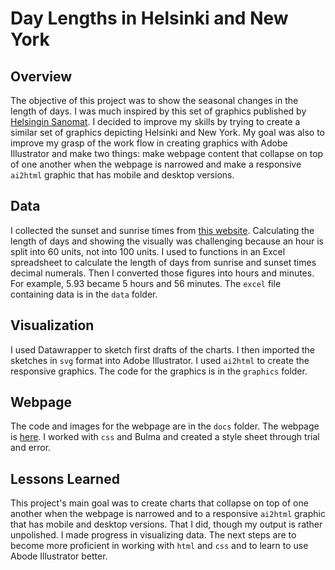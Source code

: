 # Day Lengths in Helsinki and New York
## Overview
The objective of this project was to show the seasonal changes in the length of days. I was much inspired by this set of graphics published by [Helsingin Sanomat](https://www.hs.fi/kotimaa/art-2000009325191.html). I decided to improve my skills by trying to create a similar set of graphics depicting Helsinki and New York. My goal was also to improve my grasp of the work flow in creating graphics with Adobe Illustrator and make two things: make webpage content that collapse on top of one another when the webpage is narrowed and make a responsive `ai2html` graphic that has mobile and desktop versions.
## Data
I collected the sunset and sunrise times from [this website](https://sunrise-sunset.org/). Calculating the length of days and showing the visually was challenging because an hour is split into 60 units, not into 100 units. I used to functions in an Excel spreadsheet to calculate the length of days from sunrise and sunset times decimal numerals. Then I converted those figures into hours and minutes. For example, 5.93 became 5 hours and 56 minutes. The `excel` file containing data is in the `data` folder. 
## Visualization
 I used Datawrapper to sketch first drafts of the charts. I then imported the sketches in `svg` format into Adobe Illustrator. I used `ai2html` to create the responsive graphics. The code for the graphics is in the `graphics` folder.
 ## Webpage
The code and images for the webpage are in the `docs` folder. The webpage is [here](https://juhanarossi.github.io/helsinki-nyc-days/). I worked with `css`  and Bulma and created a style sheet through trial and error.
## Lessons Learned
This project's main goal was to create charts that collapse on top of one another when the webpage is narrowed and to a responsive `ai2html` graphic that has mobile and desktop versions. That I did, though my output is rather unpolished. I made progress in visualizing data. The next steps are to become more proficient in working with `html` and `css` and to learn to use Abode Illustrator better. 
